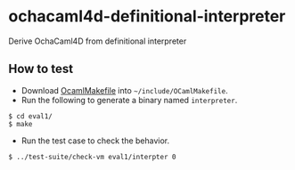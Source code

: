 # ochacaml4d-definitional-interpreter
Derive OchaCaml4D from definitional interpreter

## How to test

- Download [OcamlMakefile](https://github.com/mmottl/ocaml-makefile/blob/master/OCamlMakefile) into `~/include/OCamlMakefile`.
- Run the following to generate a binary named `interpreter`.

```shell
$ cd eval1/
$ make
```

- Run the test case to check the behavior.

```shell
$ ../test-suite/check-vm eval1/interpter 0
```